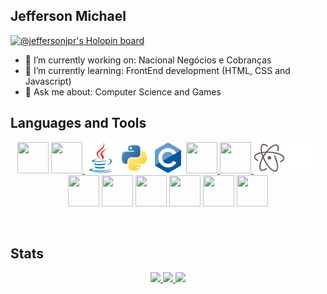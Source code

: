 
## Jefferson Michael
[![@jeffersonjpr's Holopin board](https://holopin.me/jeffersonjpr)](https://holopin.io/@jeffersonjpr)

- 🔭 I’m currently working on: Nacional Negócios e Cobranças
- 🌱 I’m currently learning: FrontEnd development (HTML, CSS and Javascript)
- 💬 Ask me about: Computer Science and Games

## Languages and Tools
<p align="center">
    <a href="https://www.archlinux.org/"><img src="https://www.archlinux.org/logos/archlinux-icon-crystal-64.svg" width="50px" height="50px "/></a>
    <a href="https://joplinapp.org/"><img src="https://upload.wikimedia.org/wikipedia/en/0/08/Joplin-icon.svg" width="50px" height="50px"/> </a>
    <a href="https://en.wikipedia.org/wiki/Java_(programming_language)"><img src="https://raw.githubusercontent.com/devicons/devicon/master/icons/java/java-original.svg" width="50px" height="50px"/></a>
    <a href="https://www.python.org/"><img src="https://raw.githubusercontent.com/devicons/devicon/master/icons/python/python-original.svg" width="50px" height="50px"/></a>
    <a href="https://en.wikipedia.org/wiki/C_(programming_language)"><img src="https://raw.githubusercontent.com/devicons/devicon/master/icons/c/c-original.svg" width="50px" height="50px"/></a>
    <a href="https://en.wikipedia.org/wiki/C%2B%2B"><img src="https://upload.wikimedia.org/wikipedia/commons/thumb/1/18/ISO_C%2B%2B_Logo.svg/800px-ISO_C%2B%2B_Logo.svg.png" width="50px" height="50px"/> </a>
    <a href="https://en.wikipedia.org/wiki/PHP"><img src="https://cdn.jsdelivr.net/gh/devicons/devicon/icons/php/php-original.svg" width="50px" height="50px"/> </a>
    <a href="https://atom.io/"><img src="https://raw.githubusercontent.com/devicons/devicon/master/icons/atom/atom-original.svg" width="50px" height="50px"/></a>
    <a href="https://github.com/jeffersonjpr"><img src="github.svg" width="50px" height="50px"/></a>
    <a href="https://www.anaconda.com/"><img src="https://anaconda.org/static/img/anaconda-symbol.svg" width="50px" height="50px"/></a>
    <a href="https://jupyter.org/"><img src="https://upload.wikimedia.org/wikipedia/commons/3/38/Jupyter_logo.svg" width="50px" height="50px"/></a>
    <a href="https://stackoverflow.com/"><img src="https://upload.wikimedia.org/wikipedia/commons/e/ef/Stack_Overflow_icon.svg" width="50px" height="50px"/></a>
    <a href="https://www.tensorflow.org/"><img src="https://www.vectorlogo.zone/logos/tensorflow/tensorflow-icon.svg" width="50px" height="50px"/></a>
    <a href="https://keras.io/"><img src="https://upload.wikimedia.org/wikipedia/commons/a/ae/Keras_logo.svg" width="50px" height="50px"/></a>
    <a href="https://html.spec.whatwg.org/multipage/"><img src="https://cdn.jsdelivr.net/gh/devicons/devicon/icons/html5/html5-original-wordmark.svg" width="50px" height="50px"/></a>
</p>
<br>

## Stats

<a href="https://github.com/jeffersonjpr">
  <p align="center">
    <img src="https://github-profile-trophy.vercel.app/?username=jeffersonjpr&theme=juicyfresh&no-bg=true&column=7" height="180em"/>
    <img src="https://github-readme-stats-sigma-five.vercel.app/api/top-langs/?username=jeffersonjpr&layout=compact&langs_count=8&theme=monokai&bg_color=0D1117" height="180em"/>
    <img src="https://github-readme-stats-sigma-five.vercel.app/api?username=jeffersonjpr&theme=monokai&bg_color=0D1117"  height="180em"/>
  </p>
</a>

[jeffersonjpr]: https://github.com/jeffersonjpr


<!--
**jeffersonjpr/jeffersonjpr** is a ✨ _special_ ✨ repository because its `README.md` (this file) appears on your GitHub profile.

Here are some ideas to get you started:

- 🔭 I’m currently working on ...
- 🌱 I’m currently learning ...
- 👯 I’m looking to collaborate on ...
- 🤔 I’m looking for help with ...
- 💬 Ask me about ...
- 📫 How to reach me: ...
- 😄 Pronouns: ...
- ⚡ Fun fact: ...

<p align="center">
    <img src="https://spotify-github-profile.vercel.app/api/view?uid=jeffersonjpr&cover_image=true"/>
</p>

wakatime
-->
